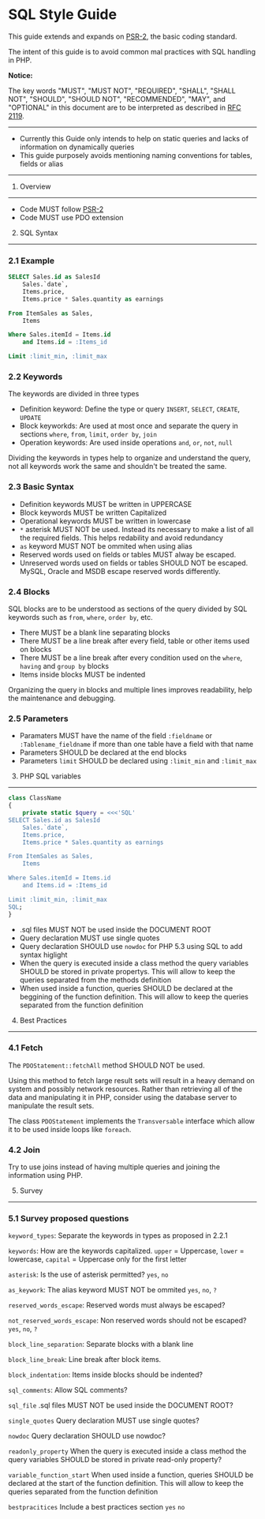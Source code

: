 SQL Style Guide
===============

This guide extends and expands on [PSR-2][], the basic coding standard.

The intent of this guide is to avoid common mal practices with SQL handling in PHP.

**Notice:**

The key words "MUST", "MUST NOT", "REQUIRED", "SHALL", "SHALL NOT", "SHOULD",
"SHOULD NOT", "RECOMMENDED", "MAY", and "OPTIONAL" in this document are to be
interpreted as described in [RFC 2119][].

----

- Currently this Guide only intends to help on static queries and lacks of information on dynamically queries
- This guide purposely avoids mentioning naming conventions for tables, fields or alias

--- 

[RFC 2119]: http://www.ietf.org/rfc/rfc2119.txt
[PSR-2]: https://github.com/php-fig/fig-standards/blob/master/accepted/PSR-2-coding-style-guide.md

1. Overview
-----------

- Code MUST follow [PSR-2][]
- Code MUST use PDO extension

2. SQL Syntax
--------------

### 2.1 Example

```SQL
SELECT Sales.id as SalesId
    Sales.`date`,
    Items.price,
    Items.price * Sales.quantity as earnings

From ItemSales as Sales,
    Items

Where Sales.itemId = Items.id
    and Items.id = :Items_id

Limit :limit_min, :limit_max
```

### 2.2 Keywords

The keywords are divided in three types
 
- Definition keyword: Define the type or query `INSERT`, `SELECT`, `CREATE`, `UPDATE`
- Block keyworkds: Are used at most once and separate the query in sections `where`, `from`, `limit`, `order by`, `join`
- Operation keywords: Are used inside operations `and`, `or`, `not`, `null`

Dividing the keywords in types help to organize and understand the query, not all keywords work the same and shouldn't be treated the same.

### 2.3 Basic Syntax

- Definition keywords MUST be written in UPPERCASE
- Block keywords MUST be written Capitalized
- Operational keywords MUST be written in lowercase
- `*` asterisk MUST NOT be used. Instead its necessary to make a list of all the required fields. This helps redability and avoid redundancy
- `as` keyword MUST NOT be ommited when using alias
- Reserved words used on fields or tables MUST alway be escaped.
- Unreserved words used on fields or tables SHOULD NOT be escaped. MySQL, Oracle and MSDB escape reserved words differently.

### 2.4 Blocks

SQL blocks are to be understood as sections of the query divided by SQL keywords such as `from`, `where`, `order by`, etc.

- There MUST be a blank line separating blocks
- There MUST be a line break after every field, table or other items used on blocks
- There MUST be a line break after every condition used on the `where`, `having` and `group by` blocks
- Items inside blocks MUST be indented

Organizing the query in blocks and multiple lines improves readability, help the maintenance and debugging.

### 2.5 Parameters

- Paramaters MUST have the name of the field `:fieldname` or `:Tablename_fieldname` if more than one table have a field with that name
- Parameters SHOULD be declared at the end blocks
- Parameters `limit` SHOULD be declared using `:limit_min` and `:limit_max`

3. PHP SQL variables
--------------------

```PHP
class ClassName
{
    private static $query = <<<'SQL'
SELECT Sales.id as SalesId
    Sales.`date`,
    Items.price,
    Items.price * Sales.quantity as earnings

From ItemSales as Sales,
    Items

Where Sales.itemId = Items.id
    and Items.id = :Items_id

Limit :limit_min, :limit_max
SQL;
}
```

- .sql files MUST NOT be used inside the DOCUMENT ROOT
- Query declaration MUST use single quotes
- Query declaration SHOULD use `nowdoc` for PHP 5.3 using SQL to add syntax higlight
- When the query is executed inside a class method the query variables SHOULD be stored in private propertys. This will allow to keep the queries separated from the methods definition
- When used inside a function, queries SHOULD be declared at the beggining of the function definition. This will allow to keep the queries separated from the function definition

4. Best Practices
-----------------

### 4.1 Fetch

The `PDOStatement::fetchAll` method SHOULD NOT be used.

Using this method to fetch large result sets will result in a heavy demand on system and possibly network resources. Rather than retrieving all of the data and manipulating it in PHP, consider using the database server to manipulate the result sets.

The class `PDOStatement` implements the `Transversable` interface which allow it to be used inside loops like `foreach`.

### 4.2 Join

Try to use joins instead of having multiple queries and joining the information using PHP.

5. Survey
---------

### 5.1 Survey proposed questions

`keyword_types`: Separate the keywords in types as proposed in 2.2.1

`keywords`: How are the keywords capitalized. `upper` = Uppercase, `lower` = lowercase, `capital` = Uppercase only for the first letter

`asterisk`: Is the use of asterisk permitted? `yes`, `no`

`as_keywork`: The alias keyword MUST NOT be ommited `yes`, `no`, `?`

`reserved_words_escape`: Reserved words must always be escaped?

`not_reserved_words_escape`: Non reserved words should not be escaped? `yes`, `no`, `?`

`block_line_separation`: Separate blocks with a blank line

`block_line_break`: Line break after block items.

`block_indentation`: Items inside blocks should be indented?

`sql_comments`: Allow SQL comments?

`sql_file` .sql files MUST NOT be used inside the DOCUMENT ROOT?

`single_quotes` Query declaration MUST use single quotes?

`nowdoc` Query declaration SHOULD use nowdoc?

`readonly_property` When the query is executed inside a class method the query variables SHOULD be stored in private read-only property?

`variable_function_start` When used inside a function, queries SHOULD be declared at the start of the function definition. This will allow to keep the queries separated from the function definition

`bestpracitices` Include a best practices section `yes` `no`
